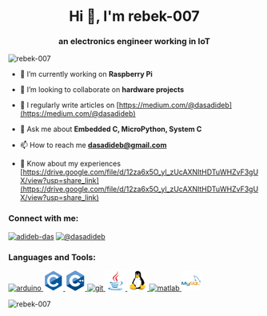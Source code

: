 <h1 align="center">Hi 👋, I'm rebek-007</h1>
<h3 align="center">an electronics engineer working in IoT</h3>

<p align="left"> <img src="https://komarev.com/ghpvc/?username=rebek-007&label=Profile%20views&color=0e75b6&style=flat" alt="rebek-007" /> </p>

- 🔭 I’m currently working on **Raspberry Pi**

- 👯 I’m looking to collaborate on **hardware projects**

- 📝 I regularly write articles on [https://medium.com/@dasadideb](https://medium.com/@dasadideb)

- 💬 Ask me about **Embedded C, MicroPython, System C**

- 📫 How to reach me **dasadideb@gmail.com**

- 📄 Know about my experiences [https://drive.google.com/file/d/12za6x5O_yl_zUcAXNltHDTuWHZvF3gUX/view?usp=share_link](https://drive.google.com/file/d/12za6x5O_yl_zUcAXNltHDTuWHZvF3gUX/view?usp=share_link)

<h3 align="left">Connect with me:</h3>
<p align="left">
<a href="https://linkedin.com/in/adideb-das" target="blank"><img align="center" src="https://raw.githubusercontent.com/rahuldkjain/github-profile-readme-generator/master/src/images/icons/Social/linked-in-alt.svg" alt="adideb-das" height="30" width="40" /></a>
<a href="https://medium.com/@dasadideb" target="blank"><img align="center" src="https://raw.githubusercontent.com/rahuldkjain/github-profile-readme-generator/master/src/images/icons/Social/medium.svg" alt="@dasadideb" height="30" width="40" /></a>
</p>

<h3 align="left">Languages and Tools:</h3>
<p align="left"> <a href="https://www.arduino.cc/" target="_blank" rel="noreferrer"> <img src="https://cdn.worldvectorlogo.com/logos/arduino-1.svg" alt="arduino" width="40" height="40"/> </a> <a href="https://www.cprogramming.com/" target="_blank" rel="noreferrer"> <img src="https://raw.githubusercontent.com/devicons/devicon/master/icons/c/c-original.svg" alt="c" width="40" height="40"/> </a> <a href="https://www.w3schools.com/cpp/" target="_blank" rel="noreferrer"> <img src="https://raw.githubusercontent.com/devicons/devicon/master/icons/cplusplus/cplusplus-original.svg" alt="cplusplus" width="40" height="40"/> </a> <a href="https://git-scm.com/" target="_blank" rel="noreferrer"> <img src="https://www.vectorlogo.zone/logos/git-scm/git-scm-icon.svg" alt="git" width="40" height="40"/> </a> <a href="https://www.java.com" target="_blank" rel="noreferrer"> <img src="https://raw.githubusercontent.com/devicons/devicon/master/icons/java/java-original.svg" alt="java" width="40" height="40"/> </a> <a href="https://www.linux.org/" target="_blank" rel="noreferrer"> <img src="https://raw.githubusercontent.com/devicons/devicon/master/icons/linux/linux-original.svg" alt="linux" width="40" height="40"/> </a> <a href="https://www.mathworks.com/" target="_blank" rel="noreferrer"> <img src="https://upload.wikimedia.org/wikipedia/commons/2/21/Matlab_Logo.png" alt="matlab" width="40" height="40"/> </a> <a href="https://www.mysql.com/" target="_blank" rel="noreferrer"> <img src="https://raw.githubusercontent.com/devicons/devicon/master/icons/mysql/mysql-original-wordmark.svg" alt="mysql" width="40" height="40"/> </a> </p>

<p><img align="center" src="https://github-readme-stats.vercel.app/api/top-langs?username=rebek-007&show_icons=true&locale=en&layout=compact" alt="rebek-007" /></p>

